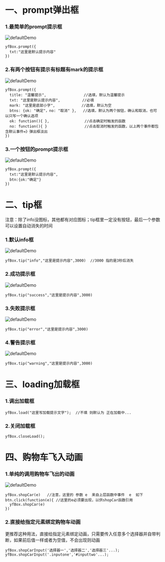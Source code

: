 # 一、prompt弹出框
### 1.最简单的prompt提示框
![defaultDemo](https://github.com/ClassName/yfBox/blob/master/images/defaultDemo.png)
```
yfBox.prompt({
  txt:"这里是默认提示内容"   
})
```

### 2.有两个按钮有提示有标题有mark的提示框
![defaultDemo](https://github.com/ClassName/yfBox/blob/master/images/markDemo.png)
```
yfBox.prompt({
  title: "温馨提示",                 //选填，默认为温馨提示
  txt: "这里是默认提示内容",          //必填
  mark: "这里是底部小字",            //选填，默认为空
  btns: {ok: "确定"，no: "取消" },   //选填，默认为两个按钮，确认和取消，也可以只写一个确认选项
  ok: function(){ },                //点击确定时触发的函数
  no: function(){ }                 //点击取消时触发的函数，以上两个事件都包含默认事件=》弹出框淡出
})
```

### 3.一个按钮的prompt提示框
![defaultDemo](https://github.com/ClassName/yfBox/blob/master/images/onebtn.png)
```
yfBox.prompt({
  txt:"这里是默认提示内容",
  btn:{ok:"确定"}
})
```

# 二、tip框
注意：除了info没图标，其他都有对应图标；tip框里一定没有按钮，最后一个参数可以设置自动消失的时间
### 1.默认info框
![defaultDemo](https://github.com/ClassName/yfBox/blob/master/images/infoDemo.png)
```
yfBox.tip("info","这里是提示内容",3000)  //3000 指的是3秒后消失
```

### 2.成功提示框
![defaultDemo](https://github.com/ClassName/yfBox/blob/master/images/successDemo.png)
```
yfBox.tip("success","这里是提示内容",3000) 
```

### 3.失败提示框
![defaultDemo](https://github.com/ClassName/yfBox/blob/master/images/errorDemo.png)
```
yfBox.tip("error","这里是提示内容",3000) 
```

### 4.警告提示框
![defaultDemo](https://github.com/ClassName/yfBox/blob/master/images/warningDemo.png)
```
yfBox.tip("warning","这里是提示内容",3000) 
```

# 三、loading加载框
### 1.调出加载框
```
yfBox.load("这里写加载提示文字");  //不填 则默认为 正在加载中...
```
### 2.关闭加载框
```
yfBox.closeLoad();
```

# 四、购物车飞入动画
### 1.单纯的调用购物车飞出的动画
![defaultDemo](https://github.com/ClassName/yfBox/blob/master/images/shopCar.png)
```
yfBox.shopCar(e)   //注意，这里的 参数 e  来自上层函数中事件  e  如下
btn.click(function(e){ //这里的e必须要出现，以供shopCar函数引用
  yfBox.shopCar(e)
})
```

### 2.直接给指定元素绑定购物车动画
更推荐这种用法，直接给指定元素绑定动画，只需要传入任意多个选择器并自带判断，如果前后值一样或者为空值，不会出现则动画
```
yfBox.shopCarInput('选择器一','选择器二','选择器三'...);
yfBox.shopCarInput('.inputone','#inputtwo'...);
```
